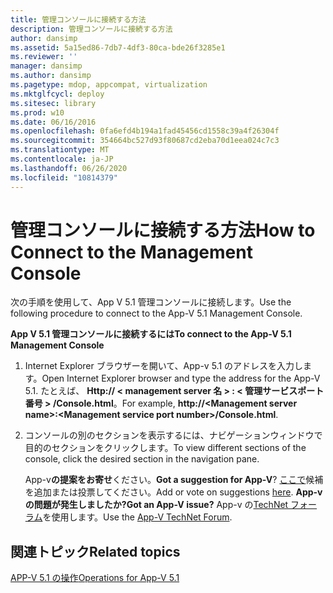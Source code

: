 ```yaml
---
title: 管理コンソールに接続する方法
description: 管理コンソールに接続する方法
author: dansimp
ms.assetid: 5a15ed86-7db7-4df3-80ca-bde26f3285e1
ms.reviewer: ''
manager: dansimp
ms.author: dansimp
ms.pagetype: mdop, appcompat, virtualization
ms.mktglfcycl: deploy
ms.sitesec: library
ms.prod: w10
ms.date: 06/16/2016
ms.openlocfilehash: 0fa6efd4b194a1fad45456cd1558c39a4f26304f
ms.sourcegitcommit: 354664bc527d93f80687cd2eba70d1eea024c7c3
ms.translationtype: MT
ms.contentlocale: ja-JP
ms.lasthandoff: 06/26/2020
ms.locfileid: "10814379"
---
```

# <span data-ttu-id="fe6d2-103">管理コンソールに接続する方法</span><span class="sxs-lookup"><span data-stu-id="fe6d2-103">How to Connect to the Management Console</span></span>


<span data-ttu-id="fe6d2-104">次の手順を使用して、App V 5.1 管理コンソールに接続します。</span><span class="sxs-lookup"><span data-stu-id="fe6d2-104">Use the following procedure to connect to the App-V 5.1 Management Console.</span></span>

**<span data-ttu-id="fe6d2-105">App V 5.1 管理コンソールに接続するには</span><span class="sxs-lookup"><span data-stu-id="fe6d2-105">To connect to the App-V 5.1 Management Console</span></span>**

1.  <span data-ttu-id="fe6d2-106">Internet Explorer ブラウザーを開いて、App-v 5.1 のアドレスを入力します。</span><span class="sxs-lookup"><span data-stu-id="fe6d2-106">Open Internet Explorer browser and type the address for the App-V 5.1.</span></span> <span data-ttu-id="fe6d2-107">たとえば、 **Http:// &lt; management server 名 &gt; : &lt; 管理サービスポート番号 &gt; /Console.html**。</span><span class="sxs-lookup"><span data-stu-id="fe6d2-107">For example, **http://&lt;Management server name&gt;:&lt;Management service port number&gt;/Console.html**.</span></span>

2.  <span data-ttu-id="fe6d2-108">コンソールの別のセクションを表示するには、ナビゲーションウィンドウで目的のセクションをクリックします。</span><span class="sxs-lookup"><span data-stu-id="fe6d2-108">To view different sections of the console, click the desired section in the navigation pane.</span></span>

    <span data-ttu-id="fe6d2-109">App-v**の提案をお寄せ**ください。</span><span class="sxs-lookup"><span data-stu-id="fe6d2-109">**Got a suggestion for App-V**?</span></span> <span data-ttu-id="fe6d2-110">[ここで](http://appv.uservoice.com/forums/280448-microsoft-application-virtualization)候補を追加または投票してください。</span><span class="sxs-lookup"><span data-stu-id="fe6d2-110">Add or vote on suggestions [here](http://appv.uservoice.com/forums/280448-microsoft-application-virtualization).</span></span> **<span data-ttu-id="fe6d2-111">App-v の問題が発生しましたか?</span><span class="sxs-lookup"><span data-stu-id="fe6d2-111">Got an App-V issue?</span></span>** <span data-ttu-id="fe6d2-112">App-v の[TechNet フォーラム](https://social.technet.microsoft.com/Forums/home?forum=mdopappv)を使用します。</span><span class="sxs-lookup"><span data-stu-id="fe6d2-112">Use the [App-V TechNet Forum](https://social.technet.microsoft.com/Forums/home?forum=mdopappv).</span></span>

## <span data-ttu-id="fe6d2-113">関連トピック</span><span class="sxs-lookup"><span data-stu-id="fe6d2-113">Related topics</span></span>


[<span data-ttu-id="fe6d2-114">APP-V 5.1 の操作</span><span class="sxs-lookup"><span data-stu-id="fe6d2-114">Operations for App-V 5.1</span></span>](operations-for-app-v-51.md)

 

 





